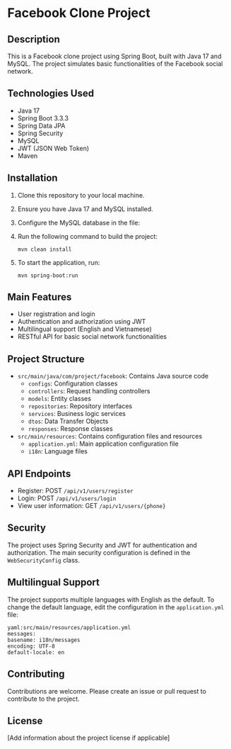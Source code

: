 # Facebook Clone Project

## Description
This is a Facebook clone project using Spring Boot, built with Java 17 and MySQL. The project simulates basic functionalities of the Facebook social network.

## Technologies Used
- Java 17
- Spring Boot 3.3.3
- Spring Data JPA
- Spring Security
- MySQL
- JWT (JSON Web Token)
- Maven

## Installation
1. Clone this repository to your local machine.
2. Ensure you have Java 17 and MySQL installed.
3. Configure the MySQL database in the file:

4. Run the following command to build the project:
   ```
   mvn clean install
   ```

5. To start the application, run:
   ```
   mvn spring-boot:run
   ```

## Main Features
- User registration and login
- Authentication and authorization using JWT
- Multilingual support (English and Vietnamese)
- RESTful API for basic social network functionalities

## Project Structure
- `src/main/java/com/project/facebook`: Contains Java source code
  - `configs`: Configuration classes
  - `controllers`: Request handling controllers
  - `models`: Entity classes
  - `repositories`: Repository interfaces
  - `services`: Business logic services
  - `dtos`: Data Transfer Objects
  - `responses`: Response classes
- `src/main/resources`: Contains configuration files and resources
  - `application.yml`: Main application configuration file
  - `i18n`: Language files

## API Endpoints
- Register: POST `/api/v1/users/register`
- Login: POST `/api/v1/users/login`
- View user information: GET `/api/v1/users/{phone}`

## Security
The project uses Spring Security and JWT for authentication and authorization. The main security configuration is defined in the `WebSecurityConfig` class.

## Multilingual Support
The project supports multiple languages with English as the default. To change the default language, edit the configuration in the `application.yml` file:
```
yaml:src/main/resources/application.yml
messages:
basename: i18n/messages
encoding: UTF-8
default-locale: en
```

## Contributing
Contributions are welcome. Please create an issue or pull request to contribute to the project.

## License
[Add information about the project license if applicable]